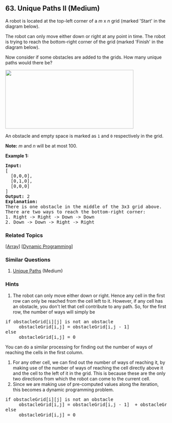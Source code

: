 <!--|This file generated by command(leetcode description); DO NOT EDIT.    |-->
<!--+----------------------------------------------------------------------+-->
<!--|@author    Openset <openset.wang@gmail.com>                           |-->
<!--|@link      https://github.com/openset                                 |-->
<!--|@home      https://github.com/openset/leetcode                        |-->
<!--+----------------------------------------------------------------------+-->

## 63. Unique Paths II (Medium)

<p>A robot is located at the top-left corner of a <em>m</em> x <em>n</em> grid (marked &#39;Start&#39; in the diagram below).</p>

<p>The robot can only move either down or right at any point in time. The robot is trying to reach the bottom-right corner of the grid (marked &#39;Finish&#39; in the diagram below).</p>

<p>Now consider if some obstacles are added to the grids. How many unique paths would there be?</p>

<p><img src="https://assets.leetcode.com/uploads/2018/10/22/robot_maze.png" style="width: 400px; height: 183px;" /></p>

<p>An obstacle and empty space is marked as <code>1</code> and <code>0</code> respectively in the grid.</p>

<p><strong>Note:</strong> <em>m</em> and <em>n</em> will be at most 100.</p>

<p><strong>Example 1:</strong></p>

<pre>
<strong>Input:
</strong>[
&nbsp; [0,0,0],
&nbsp; [0,1,0],
&nbsp; [0,0,0]
]
<strong>Output:</strong> 2
<strong>Explanation:</strong>
There is one obstacle in the middle of the 3x3 grid above.
There are two ways to reach the bottom-right corner:
1. Right -&gt; Right -&gt; Down -&gt; Down
2. Down -&gt; Down -&gt; Right -&gt; Right
</pre>


### Related Topics
[[Array](https://github.com/openset/leetcode/tree/master/tag/array/README.md)] [[Dynamic Programming](https://github.com/openset/leetcode/tree/master/tag/dynamic-programming/README.md)] 

### Similar Questions
  1. [Unique Paths](https://github.com/openset/leetcode/tree/master/problems/unique-paths) (Medium)

### Hints
  1. The robot can only move either down or right. Hence any cell in the first row can only be reached from the cell left to it. However, if any cell has an obstacle, you don't let that cell contribute to any path. So, for the first row, the number of ways will simply be 

<pre>
if obstacleGrid[i][j] is not an obstacle
     obstacleGrid[i,j] = obstacleGrid[i,j - 1] 
else
     obstacleGrid[i,j] = 0
</pre>

You can do a similar processing for finding out the number of ways of reaching the cells in the first column.
  1. For any other cell, we can find out the number of ways of reaching it, by making use of the number of ways of reaching the cell directly above it and the cell to the left of it in the grid. This is because these are the only two directions from which the robot can come to the current cell.
  1. Since we are making use of pre-computed values along the iteration, this becomes a dynamic programming problem.

<pre>
if obstacleGrid[i][j] is not an obstacle
     obstacleGrid[i,j] = obstacleGrid[i,j - 1]  + obstacleGrid[i - 1][j]
else
     obstacleGrid[i,j] = 0
</pre>

</pre>
